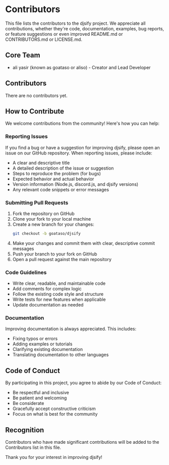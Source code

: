 # Contributors

This file lists the contributors to the djsify project. We appreciate all contributions, whether they're code, documentation, examples, bug reports, or feature suggestions or even improved README.md or CONTRIBUTORS.md or LICENSE.md.

## Core Team

- ali yasir (known as goataso or aliso) - Creator and Lead Developer

## Contributors

There are no contributors yet.

## How to Contribute

We welcome contributions from the community! Here's how you can help:

### Reporting Issues

If you find a bug or have a suggestion for improving djsify, please open an issue on our GitHub repository. When reporting issues, please include:

- A clear and descriptive title
- A detailed description of the issue or suggestion
- Steps to reproduce the problem (for bugs)
- Expected behavior and actual behavior
- Version information (Node.js, discord.js, and djsify versions)
- Any relevant code snippets or error messages

### Submitting Pull Requests

1. Fork the repository on GitHub
2. Clone your fork to your local machine
3. Create a new branch for your changes:
   ```bash
   git checkout -b goataso/djsify
   ```
4. Make your changes and commit them with clear, descriptive commit messages
5. Push your branch to your fork on GitHub
6. Open a pull request against the main repository

### Code Guidelines

- Write clear, readable, and maintainable code
- Add comments for complex logic
- Follow the existing code style and structure
- Write tests for new features when applicable
- Update documentation as needed

### Documentation

Improving documentation is always appreciated. This includes:

- Fixing typos or errors
- Adding examples or tutorials
- Clarifying existing documentation
- Translating documentation to other languages

## Code of Conduct

By participating in this project, you agree to abide by our Code of Conduct:

- Be respectful and inclusive
- Be patient and welcoming
- Be considerate
- Gracefully accept constructive criticism
- Focus on what is best for the community

## Recognition

Contributors who have made significant contributions will be added to the Contributors list in this file.

Thank you for your interest in improving djsify!
